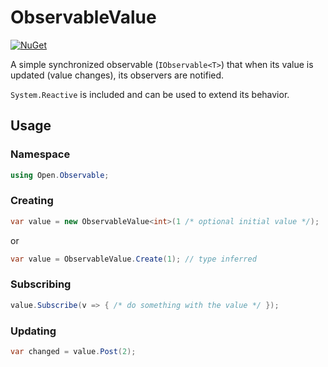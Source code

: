 # ObservableValue

[![NuGet](https://img.shields.io/nuget/v/ObservableValue.svg)](https://www.nuget.org/packages/ObservableValue/)

A simple synchronized observable (`IObservable<T>`) that when its value is updated (value changes), its observers are notified.

`System.Reactive` is included and can be used to extend its behavior.

## Usage

### Namespace

```cs
using Open.Observable;
```

### Creating

```cs
var value = new ObservableValue<int>(1 /* optional initial value */);
```

or

```cs
var value = ObservableValue.Create(1); // type inferred
```

### Subscribing

```cs
value.Subscribe(v => { /* do something with the value */ });
```

### Updating

```cs
var changed = value.Post(2);
```

